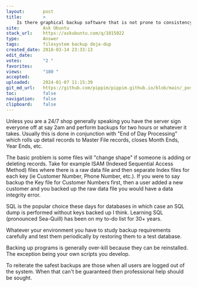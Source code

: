 ```yaml
---
layout:       post
title:        >
    Is there graphical backup software that is not prone to consistency problems?
site:         Ask Ubuntu
stack_url:    https://askubuntu.com/q/1015022
type:         Answer
tags:         filesystem backup deja-dup
created_date: 2018-03-14 23:33:13
edit_date:    
votes:        "2 "
favorites:    
views:        "180 "
accepted:     
uploaded:     2024-01-07 11:15:39
git_md_url:   https://github.com/pippim/pippim.github.io/blob/main/_posts/2018/2018-03-14-Is-there-graphical-backup-software-that-is-not-prone-to-consistency-problems_.md
toc:          false
navigation:   false
clipboard:    false
---
```


Unless you are a 24/7 shop generally speaking you have the server sign everyone off at say 2am and perform backups for two hours or whatever it takes. Usually this is done in conjunction with "End of Day Processing" which rolls up detail records to Master File records, closes Month Ends, Year Ends, etc.

The basic problem is some files will "change shape" if someone is adding or deleting records. Take for example ISAM (Indexed Sequential Access Method) files where there is a raw data file and then separate Index files for each key (ie Customer Number, Phone Number, etc.). If you were to say backup the Key file for Customer Numbers first, then a user added a new customer and you backed up the raw data file you would have a data integrity error.

SQL is the popular choice these days for databases in which case an SQL dump is performed without keys backed up I think. Learning SQL (pronounced Sea-Quill) has been on my to-do list for 30+ years.

Whatever your environment you have to study backup requirements carefully and test them periodically by restoring them to a test database.

Backing up programs is generally over-kill because they can be reinstalled. The exception being your own scripts you develop.

To reiterate the safest backups are those when all users are logged out of the system. When that can't be guaranteed then professional help should be sought.
